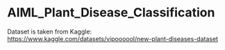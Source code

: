 # AIML_Plant_Disease_Classification

Dataset is taken from Kaggle: https://www.kaggle.com/datasets/vipoooool/new-plant-diseases-dataset
